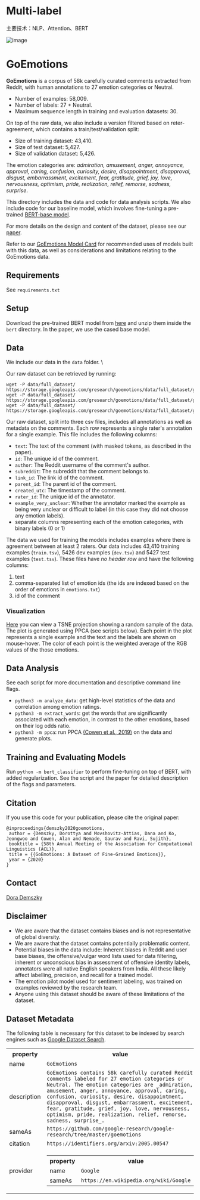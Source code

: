 # Multi-label
主要技术：NLP、Attention、BERT

![image](https://github.com/user-attachments/assets/d791027a-0764-4e46-9a9e-c04b2f79edd4)

# GoEmotions

**GoEmotions** is a corpus of 58k carefully curated comments extracted from Reddit,
with human annotations to 27 emotion categories or Neutral.

* Number of examples: 58,009.
* Number of labels: 27 + Neutral.
* Maximum sequence length in training and evaluation datasets: 30.

On top of the raw data, we also include a version filtered based on reter-agreement, which contains a train/test/validation split:

* Size of training dataset: 43,410.
* Size of test dataset: 5,427.
* Size of validation dataset: 5,426.

The emotion categories are: _admiration, amusement, anger, annoyance, approval,
caring, confusion, curiosity, desire, disappointment, disapproval, disgust,
embarrassment, excitement, fear, gratitude, grief, joy, love, nervousness,
optimism, pride, realization, relief, remorse, sadness, surprise_.


This directory includes the data and code for data analysis scripts. We also
include code for our baseline model, which involves fine-tuning a pre-trained
[BERT-base model](https://github.com/google-research/bert).

For more details on the design and content of the dataset, please see our
[paper](https://arxiv.org/abs/2005.00547).

Refer to our [GoEmotions Model Card](goemotions_model_card.pdf) for recommended
uses of models built with this data, as well as considerations and limitations
relating to the GoEmotions data.

## Requirements

See `requirements.txt`

## Setup

Download the pre-trained BERT model from
[here](https://github.com/google-research/bert) and unzip them inside the
`bert` directory. In the paper, we use the cased base model.

## Data

We include our data in the `data` folder. \

Our raw dataset can be retrieved by running:

```
wget -P data/full_dataset/ https://storage.googleapis.com/gresearch/goemotions/data/full_dataset/goemotions_1.csv
wget -P data/full_dataset/ https://storage.googleapis.com/gresearch/goemotions/data/full_dataset/goemotions_2.csv
wget -P data/full_dataset/ https://storage.googleapis.com/gresearch/goemotions/data/full_dataset/goemotions_3.csv
```

Our raw dataset, split into three csv files, includes all annotations as well as metadata on the comments. Each row represents a single rater's annotation for a single example. This file includes the following columns:

* `text`: The text of the comment (with masked tokens, as described in the paper).
* `id`: The unique id of the comment.
* `author`: The Reddit username of the comment's author.
* `subreddit`: The subreddit that the comment belongs to.
* `link_id`: The link id of the comment.
* `parent_id`: The parent id of the comment.
* `created_utc`: The timestamp of the comment.
* `rater_id`: The unique id of the annotator.
* `example_very_unclear`: Whether the annotator marked the example as being very unclear or difficult to label (in this case they did not choose any emotion labels).
* separate columns representing each of the emotion categories, with binary labels (0 or 1)

The data we used for training the models includes examples where there is agreement between at least 2 raters. Our data includes 43,410 training examples (`train.tsv`), 5426 dev examples (`dev.tsv`) and 5427 test examples (`test.tsv`). These files have _no header row_ and have the following columns:

1. text
2. comma-separated list of emotion ids (the ids are indexed based on the order of emotions in `emotions.txt`)
3. id of the comment


### Visualization

[Here](https://nlp.stanford.edu/~ddemszky/goemotions/tsne.html) you can view a TSNE projection showing a random sample of the data. The plot is generated using PPCA (see scripts below). Each point in the plot represents a single example and the text and the labels are shown on mouse-hover. The color of each point is the weighted average of the RGB values of the those emotions.


## Data Analysis

See each script for more documentation and descriptive command line flags.

*   `python3 -m analyze_data`: get high-level statistics of the
    data and correlation among emotion ratings.
*   `python3 -m extract_words`: get the words that are significantly
    associated with each emotion, in contrast to the other emotions, based on
    their log odds ratio.
*   `python3 -m ppca`: run PPCA
    [(Cowen et al., 2019)](https://www.nature.com/articles/s41562-019-0533-6) on
    the data and generate plots.

## Training and Evaluating Models

Run `python -m bert_classifier` to perform fine-tuning on top of
BERT, with added regularization. See the script and the paper for detailed
description of the flags and parameters.

## Citation

If you use this code for your publication, please cite the original paper:

```
@inproceedings{demszky2020goemotions,
 author = {Demszky, Dorottya and Movshovitz-Attias, Dana and Ko, Jeongwoo and Cowen, Alan and Nemade, Gaurav and Ravi, Sujith},
 booktitle = {58th Annual Meeting of the Association for Computational Linguistics (ACL)},
 title = {{GoEmotions: A Dataset of Fine-Grained Emotions}},
 year = {2020}
}
```

## Contact

[Dora Demszky](https://nlp.stanford.edu/~ddemszky/index.html)

## Disclaimer
- We are aware that the dataset contains biases and is not representative of global diversity.
- We are aware that the dataset contains potentially problematic content.
- Potential biases in the data include: Inherent biases in Reddit and user base biases, the offensive/vulgar word lists used for data filtering, inherent or unconscious bias in assessment of offensive identity labels, annotators were all native English speakers from India. All these likely affect labelling, precision, and recall for a trained model.
- The emotion pilot model used for sentiment labeling, was trained on examples reviewed by the research team.
- Anyone using this dataset should be aware of these limitations of the dataset.

## Dataset Metadata
The following table is necessary for this dataset to be indexed by search
engines such as <a href="https://g.co/datasetsearch">Google Dataset Search</a>.

<div itemscope itemtype="http://schema.org/Dataset">
  <table>
    <tr>
      <th>property</th>
      <th>value</th>
    </tr>
    <tr>
      <td>name</td>
      <td><code itemprop="name">GoEmotions</code></td>
    </tr>
    <tr>
      <td>description</td>
      <td><code itemprop="description">GoEmotions contains 58k carefully curated Reddit comments labeled for 27 emotion categories or Neutral. The emotion categories are _admiration, amusement, anger, annoyance, approval, caring, confusion, curiosity, desire, disappointment, disapproval, disgust, embarrassment, excitement, fear, gratitude, grief, joy, love, nervousness, optimism, pride, realization, relief, remorse, sadness, surprise_.</code></td>
    </tr>
    <tr>
      <td>sameAs</td>
      <td><code itemprop="sameAs">https://github.com/google-research/google-research/tree/master/goemotions</code></td>
    </tr>
    <tr>
      <td>citation</td>
      <td><code itemprop="citation">https://identifiers.org/arxiv:2005.00547</code></td>
    </tr>
    <tr>
      <td>provider</td>
      <td>
        <div itemscope="" itemtype="http://schema.org/Organization" itemprop="provider">
          <table>
            <tbody><tr>
              <th>property</th>
              <th>value</th>
            </tr>
            <tr>
              <td>name</td>
              <td><code itemprop="name">Google</code></td>
            </tr>
            <tr>
              <td>sameAs</td>
              <td><code itemprop="sameAs">https://en.wikipedia.org/wiki/Google</code></td>
            </tr>
          </tbody></table>
        </div>
      </td>
    </tr>
  </table>
</div>
